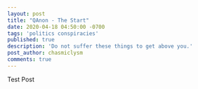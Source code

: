 ```yaml
---
layout: post
title: "QAnon - The Start"
date: 2020-04-18 04:50:00 -0700
tags: 'politics conspiracies'
published: true
description: 'Do not suffer these things to get above you.'
post_author: chasmiclysm
comments: true
---
```


Test Post